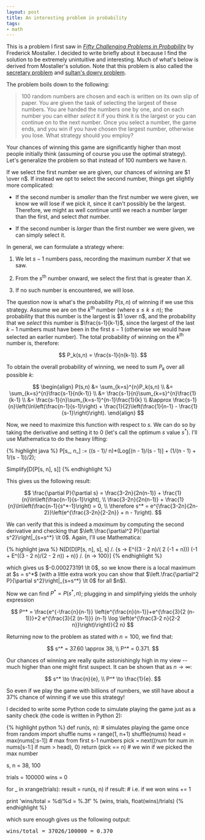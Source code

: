 ```yaml
---
layout: post
title: An interesting problem in probability
tags:
- math
---
```


This is a problem I first saw in [*Fifty Challenging Problems in Probability*](http://www.amazon.com/Challenging-Problems-Probability-Solutions-Mathematics/dp/0486653552) by Frederick Mostaller. I decided to write briefly about it because I find the solution to be extremely unintuitive and interesting. Much of what's below is derived from Mostaller's solution. Note that this problem is also called the [secretary problem](http://en.wikipedia.org/wiki/Secretary_problem) and [sultan's dowry problem](http://mathworld.wolfram.com/SultansDowryProblem.html).

The problem boils down to the following:

> $100$ random numbers are chosen and each is written on its own slip of paper. You are given the task of selecting the largest of these numbers. You are handed the numbers one by one, and on each number you can either *select* it if you think it is the largest or you can continue on to the next number. Once you select a number, the game ends, and you win if you have chosen the largest number, otherwise you lose. What strategy should you employ?

Your chances of winning this game are significantly higher than most people initially think (assuming of course you use the optimal strategy). Let's generalize the problem so that instead of $100$ numbers we have $n$. 

If we select the first number we are given, our chances of winning are $1 \over n$. If instead we opt to select the second number, things get slightly more complicated:

- If the second number is *smaller* than the first number we were given, we know we will lose if we pick it, since it can't possibly be the largest. Therefore, we might as well continue until we reach a number larger than the first, and select *that* number.

- If the second number is *larger* than the first number we were given, we can simply select it.

In general, we can formulate a strategy where:

1. We let $s - 1$ numbers pass, recording the maximum number $X$ that we saw.

2. From the $s^{\text{th}}$ number onward, we select the first that is greater than $X$.

3. If no such number is encountered, we will lose.

The question now is what's the probability $P(s,n)$ of winning if we use this strategy. Assume we are on the $k^{\text{th}}$ number (where $s \le k \le n$); the probability that this number is the largest is $1 \over n$, and the probability that we *select* this number is $\frac{s-1}{k-1}$, since the largest of the last $k-1$ numbers must have been in the first $s-1$ (otherwise we would have selected an earlier number). The total probability of winning on the $k^{\text{th}}$ number is, therefore:

$$
P_k(s,n) = \frac{s-1}{n(k-1)}.
$$

To obtain the overall probability of winning, we need to sum $P_k$ over all possible $k$:

$$
\begin{align}
P(s,n) &= \sum_{k=s}^{n}P_k(s,n) \\
&= \sum_{k=s}^{n}\frac{s-1}{n(k-1)} \\
&= \frac{s-1}{n}\sum_{k=s}^{n}\frac{1}{k-1} \\
&= \frac{s-1}{n}\sum_{k=s-1}^{n-1}\frac{1}{k} \\
&\approx \frac{s-1}{n}\left(\ln\left(\frac{n-1}{s-1}\right) + \frac{1}{2}\left(\frac{1}{n-1} - \frac{1}{s-1}\right)\right).
\end{align}
$$

Now, we need to maximize this function with respect to $s$. We can do so by taking the derivative and setting it to $0$ (let's call the optimum $s$ value $s^*$). I'll use Mathematica to do the heavy lifting:

{% highlight java %}
P[s_, n_] := ((s - 1)/
     n)*(Log[(n - 1)/(s - 1)] + (1/(n - 1) + 1/(s - 1))/2);
     
Simplify[D[P[s, n], s]]
{% endhighlight %}

This gives us the following result:

$$
\frac{\partial P}{\partial s} = \frac{3-2n}{2n(n-1)} + \frac{1}{n}\ln\left(\frac{n-1}{s-1}\right), \\
\frac{3-2n}{2n(n-1)} + \frac{1}{n}\ln\left(\frac{n-1}{s^*-1}\right) = 0, \\
\therefore s^* = e^{\frac{3-2n}{2n-2}}\left(e^{\frac{3-2n}{2-2n}} + n - 1\right).
$$

<p>
We can verify that this is indeed a <i>maximum</i> by computing the second derivative and checking that $\left.\frac{\partial^2 P}{\partial s^2}\right|_{s=s^*} \lt 0$. Again, I'll use Mathematica:
</p>

{% highlight java %}
N[D[D[P[s, n], s], 
    s] /. {s -> 
     E^((3 - 2 n)/(
      2 (-1 + n))) (-1 + E^((3 - 2 n)/(2 - 2 n)) + n)} /. {n -> 100}]
{% endhighlight %}

<p>
which gives us $-0.000273191 \lt 0$, so we know there is a local maximum at $s = s^*$ (with a little extra work you can show that $\left.\frac{\partial^2 P}{\partial s^2}\right|_{s=s^*} \lt 0$ for all $n$).
</p>

Now we can find $P^* = P(s^*, n)$; plugging in and simplifying yields the unholy expression

$$
P^* = \frac{e^{-\frac{n}{n-1}} \left(e^{\frac{n}{n-1}}+e^{\frac{3}{2 (n-1)}}+2 e^{\frac{3}{2 (n-1)}} (n-1) \log \left(e^{\frac{3-2 n}{2-2 n}}\right)\right)}{2 n}
$$

Returning now to the problem as stated with $n=100$, we find that:

$$
s^* = 37.60 \approx 38, \\
P^* = 0.371.
$$

Our chances of winning are really quite astonishingly high in my view -- much higher than one might first suspect. It can be shown that as $n \to \infty$:

$$
s^* \to \frac{n}{e}, \\
P^* \to \frac{1}{e}.
$$

So even if we play the game with billions of numbers, we still have about a $37\%$ chance of winning if we use this strategy! 

I decided to write some Python code to simulate playing the game just as a sanity check (the code is written in Python 2):

{% highlight python %}
def run(s, n):  # simulates playing the game once
    from random import shuffle
    nums = range(1, n+1)
    shuffle(nums)
    head = max(nums[:s-1])  # max from first s-1 numbers
    pick = next((num for num in nums[s-1:] if num > head), 0)
    return (pick == n)  # we win if we picked the max number

s, n = 38, 100

trials = 100000
wins = 0

for _ in xrange(trials):
    result = run(s, n)
    if result:  # i.e. if we won
        wins += 1

print 'wins/total = %d/%d = %.3f' % (wins, trials, float(wins)/trials)
{% endhighlight %}

which sure enough gives us the following output:

<pre>
wins/total = 37026/100000 = 0.370
</pre>
